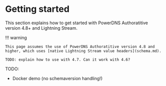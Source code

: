 # Getting started

This section explains how to get started with PowerDNS Authoratitive version 4.8+ and Lightning Stream.


!!! warning

    This page assumes the use of PowerDNS Authoratitive version 4.8 and higher, which uses [native Lightning Stream value headers](schema.md).

    TODO: explain how to use with 4.7. Can it work with 4.6?


TODO:

- Docker demo (no schemaversion handling!)
